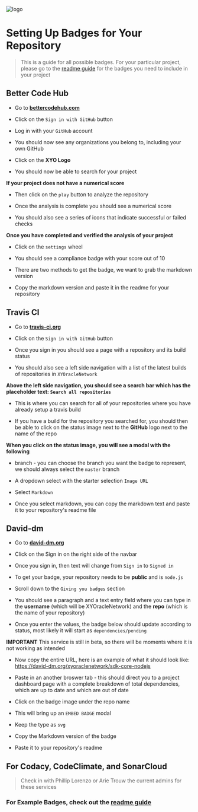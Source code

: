 [logo]: https://cdn.xy.company/img/brand/XY_Logo_GitHub.png

![logo]

# Setting Up Badges for Your Repository

> This is a guide for all possible badges. For your particular project, please go to the [readme guide](readme-guide) for the badges you need to include in your project

## Better Code Hub

  - Go to **[bettercodehub.com](https://bettercodehub.com/)**

  - Click on the `Sign in with GitHub` button

  - Log in with your `GitHub` account

  - You should now see any organizations you belong to, including your own GitHub

  - Click on the **XYO Logo**

  - You should now be able to search for your project

**If your project does not have a numerical score**

  - Then click on the `play` button to analyze the repository

  - Once the analysis is complete you should see a numerical score

  - You should also see a series of icons that indicate successful or failed checks

**Once you have completed and verified the analysis of your project**

  - Click on the `settings` wheel

  - You should see a compliance badge with your score out of 10

  - There are two methods to get the badge, we want to grab the markdown version

  - Copy the markdown version and paste it in the readme for your repository

## Travis CI

  - Go to **[travis-ci.org](https://travis-ci.org)**

  - Click on the `Sign in with GitHub` button

  - Once you sign in you should see a page with a repository and its build status

  - You should also see a left side navigation with a list of the latest builds of repositories in `XYOracleNetwork`

**Above the left side navigation, you should see a search bar which has the placeholder text: `Search all repositories`**

  - This is where you can search for all of your repositories where you have already setup a travis build

  - If you have a build for the repository you searched for, you should then be able to click on the status image next to the **GitHub** logo next to the name of the repo

**When you click on the status image, you will see a modal with the following**

  - branch - you can choose the branch you want the badge to represent, we should always select the `master` branch

  - A dropdown select with the starter selection `Image URL`

  - Select `Markdown`

  - Once you select markdown, you can copy the markdown text and paste it to your repository's readme file
  
## David-dm

  - Go to **[david-dm.org](https://david-dm.org/)**

  - Click on the Sign in on the right side of the navbar

  - Once you sign in, then text will change from `Sign in` to `Signed in`

  - To get your badge, your repository needs to be **public** and is `node.js`

  - Scroll down to the `Giving you badges` section

  - You should see a paragraph and a text entry field where you can type in the **username** (which will be XYOracleNetwork) and the **repo** (which is the name of your repository)

  - Once you enter the values, the badge below should update according to status, most likely it will start as `dependencies/pending`

**IMPORTANT** This service is still in beta, so there will be moments where it is not working as intended

  - Now copy the entire URL, here is an example of what it should look like: https://david-dm.org/xyoraclenetwork/sdk-core-nodejs

  - Paste in an another broswer tab - this should direct you to a project dashboard page with a complete breakdown of total dependencies, which are up to date and which are out of date

  - Click on the badge image under the repo name

  - This will bring up an `EMBED BADGE` modal

  - Keep the type as `svg`

  - Copy the Markdown version of the badge

  - Paste it to your repository's readme

## For Codacy, CodeClimate, and SonarCloud

> Check in with Phillip Lorenzo or Arie Trouw the current admins for these services

### For Example Badges, check out the [readme guide](readme-guide)

